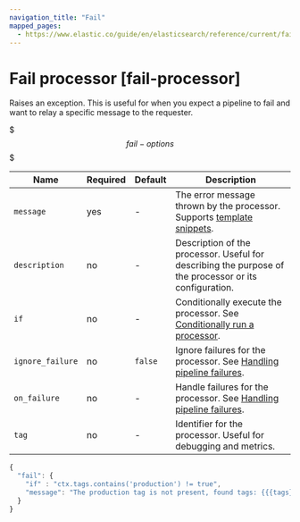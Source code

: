 ```yaml
---
navigation_title: "Fail"
mapped_pages:
  - https://www.elastic.co/guide/en/elasticsearch/reference/current/fail-processor.html
---
```


# Fail processor [fail-processor]


Raises an exception. This is useful for when you expect a pipeline to fail and want to relay a specific message to the requester.

$$$fail-options$$$

| Name | Required | Default | Description |
| --- | --- | --- | --- |
| `message` | yes | - | The error message thrown by the processor. Supports [template snippets](docs-content://manage-data/ingest/transform-enrich/ingest-pipelines.md#template-snippets). |
| `description` | no | - | Description of the processor. Useful for describing the purpose of the processor or its configuration. |
| `if` | no | - | Conditionally execute the processor. See [Conditionally run a processor](docs-content://manage-data/ingest/transform-enrich/ingest-pipelines.md#conditionally-run-processor). |
| `ignore_failure` | no | `false` | Ignore failures for the processor. See [Handling pipeline failures](docs-content://manage-data/ingest/transform-enrich/ingest-pipelines.md#handling-pipeline-failures). |
| `on_failure` | no | - | Handle failures for the processor. See [Handling pipeline failures](docs-content://manage-data/ingest/transform-enrich/ingest-pipelines.md#handling-pipeline-failures). |
| `tag` | no | - | Identifier for the processor. Useful for debugging and metrics. |

```js
{
  "fail": {
    "if" : "ctx.tags.contains('production') != true",
    "message": "The production tag is not present, found tags: {{{tags}}}"
  }
}
```

